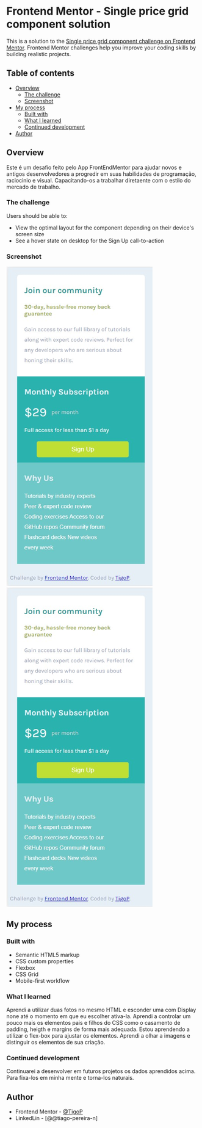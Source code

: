 # Frontend Mentor - Single price grid component solution

This is a solution to the [Single price grid component challenge on Frontend Mentor](https://www.frontendmentor.io/challenges/single-price-grid-component-5ce41129d0ff452fec5abbbc). Frontend Mentor challenges help you improve your coding skills by building realistic projects. 

## Table of contents

- [Overview](#overview)
  - [The challenge](#the-challenge)
  - [Screenshot](#screenshot)
- [My process](#my-process)
  - [Built with](#built-with)
  - [What I learned](#what-i-learned)
  - [Continued development](#continued-development)
- [Author](#author)

## Overview
Este é um desafio feito pelo App FrontEndMentor para ajudar novos e antigos desenvolvedores a progredir em suas habilidades de programação, raciocinio e visual. Capacitando-os a trabalhar diretaente com o estilo do mercado de trabalho.

### The challenge

Users should be able to:

- View the optimal layout for the component depending on their device's screen size
- See a hover state on desktop for the Sign Up call-to-action

### Screenshot

![](./images/MobileScreeenShot.jpg)
![](./images/MobileScreeenShot.jpg)

## My process

### Built with

- Semantic HTML5 markup
- CSS custom properties
- Flexbox
- CSS Grid
- Mobile-first workflow

### What I learned

Aprendi a utilizar duas fotos no mesmo HTML e esconder uma com Display none até o momento em que eu escolher ativa-la. Aprendi a controlar um pouco mais os elementos pais e filhos do CSS como o casamento de padding, heigth e margins de forma mais adequada. Estou aprendendo a utilizar o flex-box para ajustar os elementos. Aprendi a olhar a imagens e distinguir os elementos de sua criação.

### Continued development

Continuarei a desenvolver em futuros projetos os dados aprendidos acima. Para fixa-los em minha mente e torna-los naturais.

## Author

- Frontend Mentor - [@TigoP](https://www.frontendmentor.io/profile/Tigop)
- LinkedLin - [@@tiago-pereira-n]
